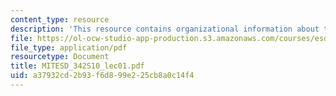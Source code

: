 ```yaml
---
content_type: resource
description: 'This resource contains organizational information about the course.  '
file: https://ol-ocw-studio-app-production.s3.amazonaws.com/courses/esd-342-network-representations-of-complex-engineering-systems-spring-2010/a37932cd2b93f6d899e225cb8a0c14f4_MITESD_342S10_lec01.pdf
file_type: application/pdf
resourcetype: Document
title: MITESD_342S10_lec01.pdf
uid: a37932cd-2b93-f6d8-99e2-25cb8a0c14f4
---
```

